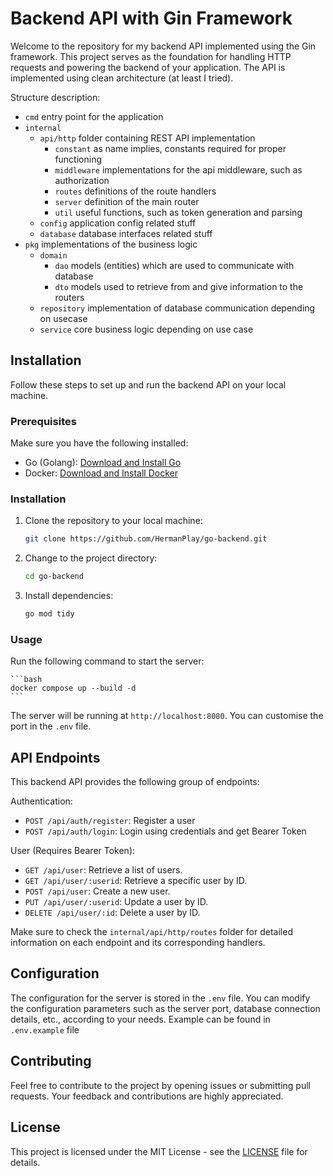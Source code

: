 # Backend API with Gin Framework

Welcome to the repository for my backend API implemented using the Gin framework. This project serves as the foundation for handling HTTP requests and powering the backend of your application. The API is implemented using clean architecture (at least I tried). 

Structure description:
- `cmd` entry point for the application
- `internal`
    - `api/http` folder containing REST API implementation
        - `constant` as name implies, constants  required for proper functioning
        - `middleware` implementations for the api middleware, such as authorization
        - `routes` definitions of the route handlers
        - `server` definition of the main router
        - `util` useful functions, such as token generation and parsing
    - `config` application config related stuff
    - `database` database interfaces related stuff
- `pkg` implementations of the business logic
    - `domain`
        - `dao` models (entities) which are used to communicate with database
        - `dto` models used to retrieve from and give information to the routers
    - `repository` implementation of database communication depending on usecase
    - `service` core business logic depending on use case 

## Installation

Follow these steps to set up and run the backend API on your local machine.

### Prerequisites

Make sure you have the following installed:

- Go (Golang): [Download and Install Go](https://golang.org/dl/)
- Docker: [Download and Install Docker](https://www.docker.com/products/docker-desktop/)

### Installation

1. Clone the repository to your local machine:

    ```bash
    git clone https://github.com/HermanPlay/go-backend.git
    ```

2. Change to the project directory:

    ```bash
    cd go-backend
    ```

3. Install dependencies:

    ```bash
    go mod tidy
    ```

### Usage

Run the following command to start the server:

    ```bash
    docker compose up --build -d
    ```

The server will be running at `http://localhost:8080`. You can customise the port in the `.env` file.

## API Endpoints

This backend API provides the following group of endpoints:

Authentication:
- `POST /api/auth/register`: Register a user
- `POST /api/auth/login`: Login using credentials and get Bearer Token

User (Requires Bearer Token):
- `GET /api/user`: Retrieve a list of users.
- `GET /api/user/:userid`: Retrieve a specific user by ID.
- `POST /api/user`: Create a new user.
- `PUT /api/user/:userid`: Update a user by ID.
- `DELETE /api/user/:id`: Delete a user by ID.

Make sure to check the `internal/api/http/routes` folder for detailed information on each endpoint and its corresponding handlers.

## Configuration

The configuration for the server is stored in the `.env` file. You can modify the configuration parameters such as the server port, database connection details, etc., according to your needs. Example can be found in `.env.example` file

## Contributing

Feel free to contribute to the project by opening issues or submitting pull requests. Your feedback and contributions are highly appreciated.

## License

This project is licensed under the MIT License - see the [LICENSE](LICENSE) file for details.
